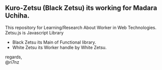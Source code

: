 ## Kuro-Zetsu (Black Zetsu) its working for Madara Uchiha.   
This repository for Learning/Research About Worker in Web Technologies.   
Zetsu.js is Javascript Library
- Black Zetsu its Main of Functional library.
- White Zetsu its Worker handle by White Zetsu.
   
regards,   
@ri7nz
